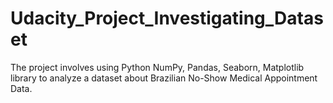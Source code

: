 # Udacity_Project_Investigating_Dataset
The project involves using Python NumPy, Pandas, Seaborn, Matplotlib library to analyze a dataset about Brazilian No-Show Medical Appointment Data.
